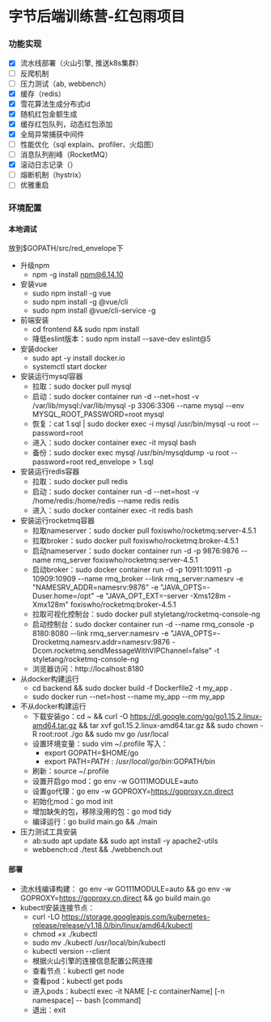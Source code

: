 # 字节后端训练营-红包雨项目

### 功能实现

* [x] 流水线部署（火山引擎, 推送k8s集群）
* [ ] 反爬机制 
* [ ] 压力测试（ab, webbench）
* [x] 缓存（redis） 
* [x] 雪花算法生成分布式id
* [x] 随机红包金额生成
* [x] 缓存红包队列，动态红包添加
* [x] 全局异常捕获中间件
* [ ] 性能优化（sql explain、profiler、火焰图）
* [ ] 消息队列削峰（RocketMQ）
* [x] 滚动日志记录（）
* [ ] 熔断机制（hystrix）
* [ ] 优雅重启

### 环境配置

#### 本地调试

放到$GOPATH/src/red_envelope下

- 升级npm
    - npm -g install npm@6.14.10
- 安装vue
    - sudo npm install -g vue
    - sudo npm install -g @vue/cli
    - sudo npm install @vue/cli-service -g
- 前端安装
    - cd frontend && sudo npm install
    - 降低eslint版本：sudo npm install --save-dev eslint@5
- 安装docker
    - sudo apt -y install docker.io
    - systemctl start docker
- 安装运行mysql容器
    - 拉取：sudo docker pull mysql
    - 启动：sudo docker container run -d --net=host -v /var/lib/mysql:/var/lib/mysql -p 3306:3306 --name mysql --env MYSQL_ROOT_PASSWORD=root mysql
    - 恢复：cat 1.sql | sudo docker exec -i mysql /usr/bin/mysql -u root --password=root
    - 进入：sudo docker container exec -it mysql bash
    - 备份：sudo docker exec mysql /usr/bin/mysqldump -u root --password=root red_envelope > 1.sql
- 安装运行redis容器
    - 拉取：sudo docker pull redis
    - 启动：sudo docker container run -d --net=host -v /home/redis:/home/redis --name redis redis
    - 进入：sudo docker container exec -it redis bash
- 安装运行rocketmq容器
    - 拉取nameserver：sudo docker pull foxiswho/rocketmq:server-4.5.1
    - 拉取broker：sudo docker pull foxiswho/rocketmq:broker-4.5.1
    - 启动nameserver：sudo docker container run -d -p 9876:9876 --name rmq_server foxiswho/rocketmq:server-4.5.1
    - 启动broker：sudo docker container run -d -p 10911:10911 -p 10909:10909 --name rmq_broker --link rmq_server:namesrv -e "NAMESRV_ADDR=namesrv:9876" -e "JAVA_OPTS=-Duser.home=/opt" -e "JAVA_OPT_EXT=-server -Xms128m -Xmx128m" foxiswho/rocketmq:broker-4.5.1
    - 拉取可视化控制台：sudo docker pull styletang/rocketmq-console-ng
    - 启动控制台：sudo docker container run -d --name rmq_console -p 8180:8080 --link rmq_server:namesrv -e "JAVA_OPTS=-Drocketmq.namesrv.addr=namesrv:9876 -Dcom.rocketmq.sendMessageWithVIPChannel=false" -t styletang/rocketmq-console-ng
    - 浏览器访问：http://localhost:8180
- 从docker构建运行
    - cd backend && sudo docker build -f Dockerfile2 -t my_app .
    - sudo docker run --net=host --name my_app --rm my_app
- 不从docker构建运行
    - 下载安装go：cd ~ && curl -O https://dl.google.com/go/go1.15.2.linux-amd64.tar.gz && tar xvf go1.15.2.linux-amd64.tar.gz && sudo chown -R root:root ./go && sudo mv go /usr/local
    - 设置环境变量：sudo vim ~/.profile 写入：
        - export GOPATH=$HOME/go 
        - export PATH=$PATH:/usr/local/go/bin:$GOPATH/bin
    - 刷新：source ~/.profile 
    - 设置开启go mod：go env -w GO111MODULE=auto
    - 设置go代理：go env -w GOPROXY=https://goproxy.cn,direct
    - 初始化mod：go mod init
    - 增加缺失的包，移除没用的包：go mod tidy
    - 编译运行：go build main.go && ./main
- 压力测试工具安装
    - ab:sudo apt update && sudo apt install -y apache2-utils
    - webbench:cd ./test && ./webbench.out

#### 部署

- 流水线编译构建： go env -w GO111MODULE=auto && go env -w GOPROXY=https://goproxy.cn,direct && go build main.go
- kubectl安装连接节点：
    - curl -LO https://storage.googleapis.com/kubernetes-release/release/v1.18.0/bin/linux/amd64/kubectl
    - chmod +x ./kubectl
    - sudo mv ./kubectl /usr/local/bin/kubectl
    - kubectl version --client
    - 根据火山引擎的连接信息配置公网连接
    - 查看节点：kubectl get node
    - 查看pod：kubectl get pods
    - 进入pods：kubectl exec -it NAME  [-c  containerName] [-n namespace] -- bash [command]
    - 退出：exit

